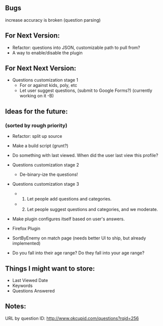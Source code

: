 ## Bugs
increase accuracy is broken (question parsing)

## For Next Version:
 
* Refactor: questions into JSON, customizable path to pull from?
* A way to enable/disable the plugin

## For Next Next Version:

* Questions customization stage 1
    * For or against kids, poly, etc
    * Let user suggest questions, (submit to Google Forms?) (currently working on it -B)

## Ideas for the future:
### (sorted by rough priority)

* Refactor: split up source

* Make a build script (grunt?)
* Do something with last viewed. When did the user last view this profile?

* Questions customization stage 2
    * De-binary-ize the questions!
* Questions customization stage 3
    * 1. Let people add questions and categories.
    * 2. Let people suggest questions and categories, and we moderate.
* Make plugin configures itself based on user's answers.
* Firefox Plugin
* SortByEnemy on match page (needs better UI to ship, but already implemented)
* Do you fall into their age range? Do they fall into your age range?
 
 
## Things I might want to store:
 
* Last Viewed Date
* Keywords
* Questions Answered

## Notes:

URL by question ID: http://www.okcupid.com/questions?rqid=256
